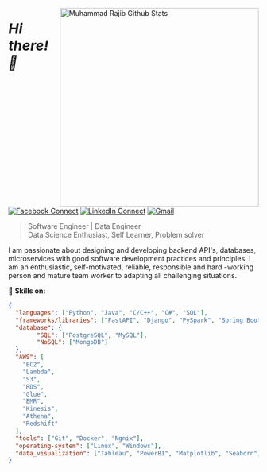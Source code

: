 [<img align="right" width="400" src="https://github-readme-stats.vercel.app/api?username=muhammad-rajib&&show_icons=true&theme=tokyonight&count_private=true" alt="Muhammad Rajib Github Stats"/>](https://github.com/muhammad-rajib)

# *Hi there! 👋*

[![Facebook Connect](https://img.shields.io/badge/Facebook-1877F2?style=for-the-badge&logo=facebook&logoColor=white)](https://www.facebook.com/muhammadrajib8521/)
[![LinkedIn Connect](https://img.shields.io/badge/LinkedIn-0077B5?style=for-the-badge&logo=linkedin&logoColor=white)](https://www.linkedin.com/in/muhammad-rajib-5369921b7/)
[![Gmail](https://img.shields.io/badge/Gmail-D14836?style=for-the-badge&logo=gmail&logoColor=white)](mailto:rajibhossain8521@gmail.com?subject=From%20GitHub&&body=Hi,%20there.%20Found%20you%20on%20GitHub!%20Let's%20talk%20about...)

> Software Engineer | Data Engineer <br/>
> Data Science Enthusiast, Self Learner, Problem solver

I am passionate about designing and developing backend API's, databases, 
microservices with good software development practices and principles. I 
am an enthusiastic, self-motivated, reliable, responsible and hard -working 
person and mature team worker to adapting all challenging situations.

🔭 <b>Skills on:</b>
```json
{
  "languages": ["Python", "Java", "C/C++", "C#", "SQL"],
  "frameworks/libraries": ["FastAPI", "Django", "PySpark", "Spring Boot", "NumPy", "Pandas"],
  "database": {
        "SQL": ["PostgreSQL", "MySQL"],
        "NoSQL": ["MongoDB"]
  },
  "AWS": [
    "EC2",
    "Lambda",
    "S3",
    "RDS",
    "Glue",
    "EMR",
    "Kinesis",
    "Athena",
    "Redshift"
  ],
  "tools": ["Git", "Docker", "Ngnix"],
  "operating-system": ["Linux", "Windows"],
  "data_visualization": ["Tableau", "PowerBI", "Matplotlib", "Seaborn"]
}
```
